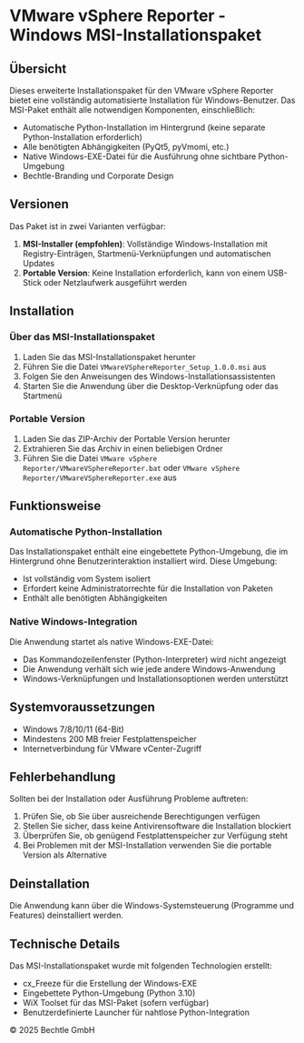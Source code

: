 # VMware vSphere Reporter - Windows MSI-Installationspaket

## Übersicht

Dieses erweiterte Installationspaket für den VMware vSphere Reporter bietet eine vollständig automatisierte Installation für Windows-Benutzer. Das MSI-Paket enthält alle notwendigen Komponenten, einschließlich:

- Automatische Python-Installation im Hintergrund (keine separate Python-Installation erforderlich)
- Alle benötigten Abhängigkeiten (PyQt5, pyVmomi, etc.)
- Native Windows-EXE-Datei für die Ausführung ohne sichtbare Python-Umgebung
- Bechtle-Branding und Corporate Design

## Versionen

Das Paket ist in zwei Varianten verfügbar:

1. **MSI-Installer (empfohlen)**: Vollständige Windows-Installation mit Registry-Einträgen, Startmenü-Verknüpfungen und automatischen Updates
2. **Portable Version**: Keine Installation erforderlich, kann von einem USB-Stick oder Netzlaufwerk ausgeführt werden

## Installation

### Über das MSI-Installationspaket

1. Laden Sie das MSI-Installationspaket herunter
2. Führen Sie die Datei `VMwareVSphereReporter_Setup_1.0.0.msi` aus
3. Folgen Sie den Anweisungen des Windows-Installationsassistenten
4. Starten Sie die Anwendung über die Desktop-Verknüpfung oder das Startmenü

### Portable Version

1. Laden Sie das ZIP-Archiv der Portable Version herunter
2. Extrahieren Sie das Archiv in einen beliebigen Ordner
3. Führen Sie die Datei `VMware vSphere Reporter/VMwareVSphereReporter.bat` oder `VMware vSphere Reporter/VMwareVSphereReporter.exe` aus

## Funktionsweise

### Automatische Python-Installation

Das Installationspaket enthält eine eingebettete Python-Umgebung, die im Hintergrund ohne Benutzerinteraktion installiert wird. Diese Umgebung:

- Ist vollständig vom System isoliert
- Erfordert keine Administratorrechte für die Installation von Paketen
- Enthält alle benötigten Abhängigkeiten

### Native Windows-Integration

Die Anwendung startet als native Windows-EXE-Datei:
- Das Kommandozeilenfenster (Python-Interpreter) wird nicht angezeigt
- Die Anwendung verhält sich wie jede andere Windows-Anwendung
- Windows-Verknüpfungen und Installationsoptionen werden unterstützt

## Systemvoraussetzungen

- Windows 7/8/10/11 (64-Bit)
- Mindestens 200 MB freier Festplattenspeicher
- Internetverbindung für VMware vCenter-Zugriff

## Fehlerbehandlung

Sollten bei der Installation oder Ausführung Probleme auftreten:

1. Prüfen Sie, ob Sie über ausreichende Berechtigungen verfügen
2. Stellen Sie sicher, dass keine Antivirensoftware die Installation blockiert
3. Überprüfen Sie, ob genügend Festplattenspeicher zur Verfügung steht
4. Bei Problemen mit der MSI-Installation verwenden Sie die portable Version als Alternative

## Deinstallation

Die Anwendung kann über die Windows-Systemsteuerung (Programme und Features) deinstalliert werden.

## Technische Details

Das MSI-Installationspaket wurde mit folgenden Technologien erstellt:
- cx_Freeze für die Erstellung der Windows-EXE
- Eingebettete Python-Umgebung (Python 3.10)
- WiX Toolset für das MSI-Paket (sofern verfügbar)
- Benutzerdefinierte Launcher für nahtlose Python-Integration

© 2025 Bechtle GmbH
